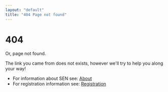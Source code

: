 ```yaml
---
layout: "default"
title: "404 Page not found"
---
```


<div class="hero-unit">
  <h1 class="text-center">404</h1>
  <p class="muted text-center">Or, page not found.</p>
  <p>The link you came from does not exists, however we'll try to help you along
  your way!</p>
</div>

 - For information about SEN see: [About](/about/)
 - For registration information see: [Registration](/registration/)
